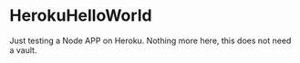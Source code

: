 # HerokuHelloWorld
Just testing a Node APP on Heroku. Nothing more here, this does not need a vault.
